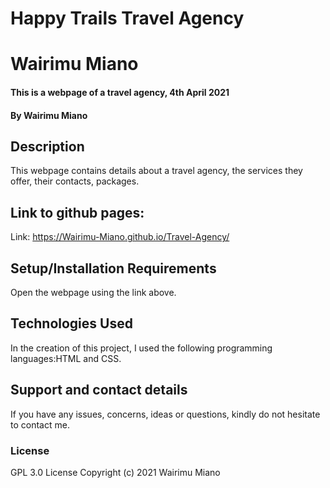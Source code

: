 # Happy Trails Travel Agency
# Wairimu Miano
#### This is a webpage of a travel agency, 4th April 2021
#### By Wairimu Miano
## Description
This webpage contains details about a travel agency, the services they offer, their contacts, packages.
## Link to github pages:
Link: https://Wairimu-Miano.github.io/Travel-Agency/
## Setup/Installation Requirements
Open the webpage using the link above.
## Technologies Used
In the creation of this project, I used the following programming languages:HTML and CSS.
## Support and contact details
If you have any issues, concerns, ideas or questions, kindly do not hesitate to contact me.
### License
GPL 3.0 License
Copyright (c) 2021 Wairimu Miano
